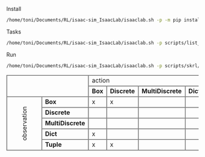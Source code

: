 Install

```bash
/home/toni/Documents/RL/isaac-sim_IsaacLab/isaaclab.sh -p -m pip install -e exts/direct_spaces_showcase
```
Tasks

```bash
/home/toni/Documents/RL/isaac-sim_IsaacLab/isaaclab.sh -p scripts/list_envs.py
```

Run

```bash
/home/toni/Documents/RL/isaac-sim_IsaacLab/isaaclab.sh -p scripts/skrl/train.py --task Spaces-Box-Box-Cartpole-Direct-v0
```

<style type="text/css">
    table {
        width: 100%;
    }
    td {
        border-color: gray;
        border-style: solid;
        border-width: 2px;
    }
    .rot90 {
        transform: rotate(-90deg);
        margin: 0;
        padding: 0;
    }
</style>
<table class="tg">
<tbody>
  <tr>
    <td colspan="2" rowspan="2"></td>
    <td colspan="5">action</td>
  </tr>
  <tr>
    <td><strong>Box</strong></td>
    <td><strong>Discrete</strong></td>
    <td><strong>MultiDiscrete</strong></td>
    <td><strong>Dict</strong></td>
    <td><strong>Tuple</strong></td>
  </tr>
  <tr>
    <td class="rot90", rowspan="5">observation</td>
    <td><strong>Box</strong></td>
    <td>x</td>
    <td>x</td>
    <td></td>
    <td></td>
    <td></td>
  </tr>
  <tr>
    <td><strong>Discrete</strong></td>
    <td></td>
    <td></td>
    <td></td>
    <td></td>
    <td></td>
  </tr>
  <tr>
    <td><strong>MultiDiscrete</strong></td>
    <td></td>
    <td></td>
    <td></td>
    <td></td>
    <td></td>
  </tr>
  <tr>
    <td><strong>Dict</strong></td>
    <td>x</td>
    <td></td>
    <td></td>
    <td></td>
    <td></td>
  </tr>
  <tr>
    <td><strong>Tuple</strong></td>
    <td>x</td>
    <td>x</td>
    <td></td>
    <td></td>
    <td></td>
  </tr>
</tbody></table>

